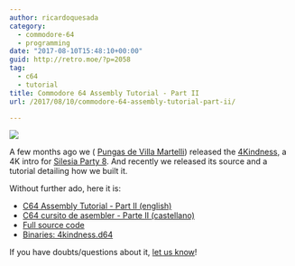 ```yaml
---
author: ricardoquesada
category:
  - commodore-64
  - programming
date: "2017-08-10T15:48:10+00:00"
guid: http://retro.moe/?p=2058
tag:
  - c64
  - tutorial
title: Commodore 64 Assembly Tutorial - Part II
url: /2017/08/10/commodore-64-assembly-tutorial-part-ii/

---
```

![](https://lh3.googleusercontent.com/HtBOx9EhEiCzMQIG_bsl8CjLTXdukLYsXXFSM-QumrBZo0I-4jIT5I9Lu6HwZw_OtnteiEIVDieexuryqRqtEeXzoJUwD-l2KK_e1UOUfdXR1AoNIMWd-01w_G4JXxrr_ky9SfyAib4=-no)

A few months ago we ( [Pungas de Villa Martelli](http://pungas.space/)) released the [4Kindness,](http://csdb.dk/release/?id=156895) a 4K intro for [Silesia Party 8](http://csdb.dk/event/?id=2527). And recently we released its source and a tutorial detailing how we built it.

Without further ado, here it is:

- [C64 Assembly Tutorial - Part II (english)](https://github.com/c64scene-ar/4kindness/blob/master/4kindness_internals.en.rst)
- [C64 cursito de asembler - Parte II (castellano)](https://github.com/c64scene-ar/4kindness/blob/master/4kindness_internals.es.rst)
- [Full source code](https://github.com/c64scene-ar/4kindness/)
- [Binaries: 4kindness.d64](https://github.com/c64scene-ar/4kindness/raw/master/bin/4kindness.d64)

If you have doubts/questions about it, [let us know](http://pungas.space/)!
